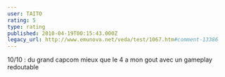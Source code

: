 ```yaml
---
user: TAITO
rating: 5
type: rating
published: 2010-04-19T00:15:43.000Z
legacy_url: http://www.emunova.net/veda/test/1067.htm#comment-13386
---
```

10/10 : du grand capcom mieux que le 4 a mon gout avec un gameplay redoutable